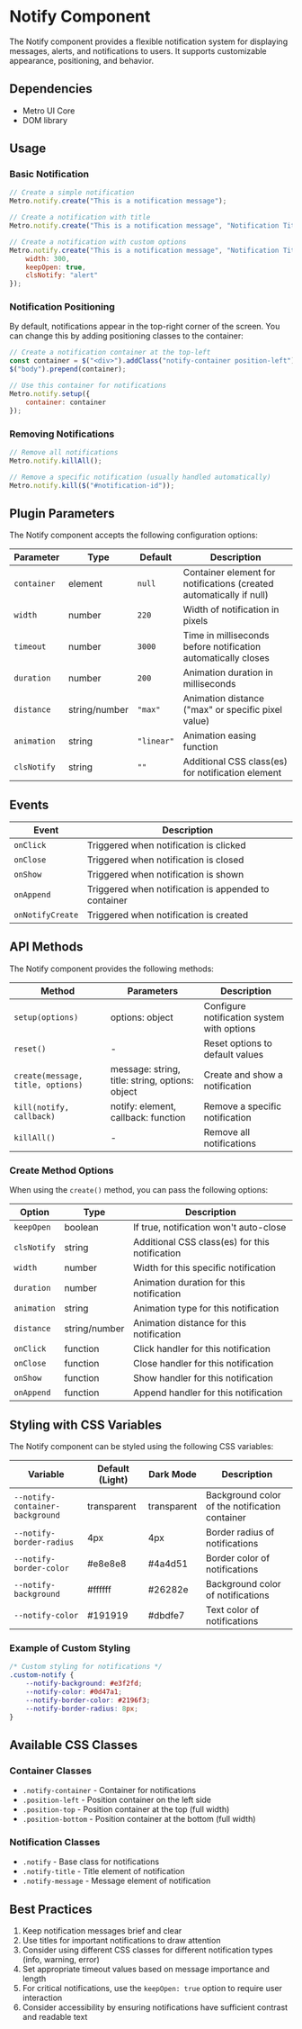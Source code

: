 # Notify Component

The Notify component provides a flexible notification system for displaying messages, alerts, and notifications to users. It supports customizable appearance, positioning, and behavior.

## Dependencies

- Metro UI Core
- DOM library

## Usage

### Basic Notification

```javascript
// Create a simple notification
Metro.notify.create("This is a notification message");

// Create a notification with title
Metro.notify.create("This is a notification message", "Notification Title");

// Create a notification with custom options
Metro.notify.create("This is a notification message", "Notification Title", {
    width: 300,
    keepOpen: true,
    clsNotify: "alert"
});
```

### Notification Positioning

By default, notifications appear in the top-right corner of the screen. You can change this by adding positioning classes to the container:

```javascript
// Create a notification container at the top-left
const container = $("<div>").addClass("notify-container position-left");
$("body").prepend(container);

// Use this container for notifications
Metro.notify.setup({
    container: container
});
```

### Removing Notifications

```javascript
// Remove all notifications
Metro.notify.killAll();

// Remove a specific notification (usually handled automatically)
Metro.notify.kill($("#notification-id"));
```

## Plugin Parameters

The Notify component accepts the following configuration options:

| Parameter | Type | Default | Description |
| --------- | ---- | ------- | ----------- |
| `container` | element | `null` | Container element for notifications (created automatically if null) |
| `width` | number | `220` | Width of notification in pixels |
| `timeout` | number | `3000` | Time in milliseconds before notification automatically closes |
| `duration` | number | `200` | Animation duration in milliseconds |
| `distance` | string/number | `"max"` | Animation distance ("max" or specific pixel value) |
| `animation` | string | `"linear"` | Animation easing function |
| `clsNotify` | string | `""` | Additional CSS class(es) for notification element |

## Events

| Event | Description |
| ----- | ----------- |
| `onClick` | Triggered when notification is clicked |
| `onClose` | Triggered when notification is closed |
| `onShow` | Triggered when notification is shown |
| `onAppend` | Triggered when notification is appended to container |
| `onNotifyCreate` | Triggered when notification is created |

## API Methods

The Notify component provides the following methods:

| Method | Parameters | Description |
| ------ | ---------- | ----------- |
| `setup(options)` | options: object | Configure notification system with options |
| `reset()` | - | Reset options to default values |
| `create(message, title, options)` | message: string, title: string, options: object | Create and show a notification |
| `kill(notify, callback)` | notify: element, callback: function | Remove a specific notification |
| `killAll()` | - | Remove all notifications |

### Create Method Options

When using the `create()` method, you can pass the following options:

| Option | Type | Description |
| ------ | ---- | ----------- |
| `keepOpen` | boolean | If true, notification won't auto-close |
| `clsNotify` | string | Additional CSS class(es) for this notification |
| `width` | number | Width for this specific notification |
| `duration` | number | Animation duration for this notification |
| `animation` | string | Animation type for this notification |
| `distance` | string/number | Animation distance for this notification |
| `onClick` | function | Click handler for this notification |
| `onClose` | function | Close handler for this notification |
| `onShow` | function | Show handler for this notification |
| `onAppend` | function | Append handler for this notification |

## Styling with CSS Variables

The Notify component can be styled using the following CSS variables:

| Variable | Default (Light) | Dark Mode | Description |
| -------- | --------------- | --------- | ----------- |
| `--notify-container-background` | transparent | transparent | Background color of the notification container |
| `--notify-border-radius` | 4px | 4px | Border radius of notifications |
| `--notify-border-color` | #e8e8e8 | #4a4d51 | Border color of notifications |
| `--notify-background` | #ffffff | #26282e | Background color of notifications |
| `--notify-color` | #191919 | #dbdfe7 | Text color of notifications |

### Example of Custom Styling

```css
/* Custom styling for notifications */
.custom-notify {
    --notify-background: #e3f2fd;
    --notify-color: #0d47a1;
    --notify-border-color: #2196f3;
    --notify-border-radius: 8px;
}
```

## Available CSS Classes

### Container Classes
- `.notify-container` - Container for notifications
- `.position-left` - Position container on the left side
- `.position-top` - Position container at the top (full width)
- `.position-bottom` - Position container at the bottom (full width)

### Notification Classes
- `.notify` - Base class for notifications
- `.notify-title` - Title element of notification
- `.notify-message` - Message element of notification

## Best Practices

1. Keep notification messages brief and clear
2. Use titles for important notifications to draw attention
3. Consider using different CSS classes for different notification types (info, warning, error)
4. Set appropriate timeout values based on message importance and length
5. For critical notifications, use the `keepOpen: true` option to require user interaction
6. Consider accessibility by ensuring notifications have sufficient contrast and readable text